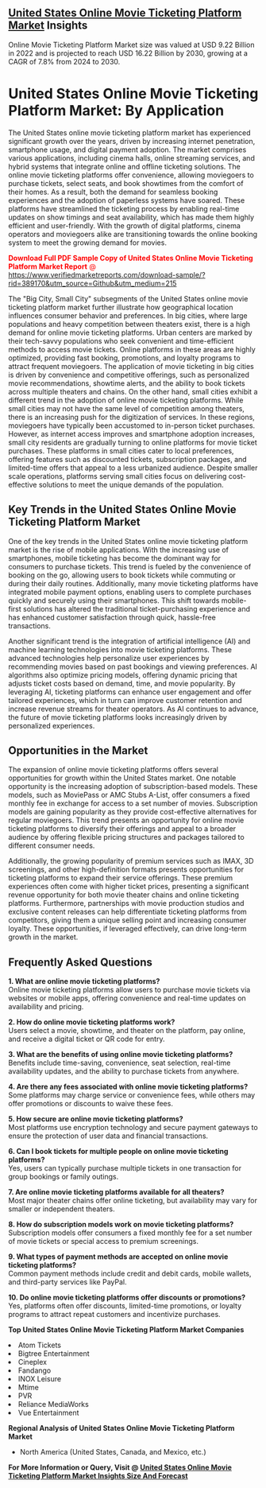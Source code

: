 <h2><a href="https://www.verifiedmarketreports.com/download-sample/?rid=389170&amp;utm_source=Github&amp;utm_medium=215" target="_blank">United States Online Movie Ticketing Platform Market</a> Insights</h2><p>Online Movie Ticketing Platform Market size was valued at USD 9.22 Billion in 2022 and is projected to reach USD 16.22 Billion by 2030, growing at a CAGR of 7.8% from 2024 to 2030.</p><p> <h1>United States Online Movie Ticketing Platform Market: By Application</h1> <p>The United States online movie ticketing platform market has experienced significant growth over the years, driven by increasing internet penetration, smartphone usage, and digital payment adoption. The market comprises various applications, including cinema halls, online streaming services, and hybrid systems that integrate online and offline ticketing solutions. The online movie ticketing platforms offer convenience, allowing moviegoers to purchase tickets, select seats, and book showtimes from the comfort of their homes. As a result, both the demand for seamless booking experiences and the adoption of paperless systems have soared. These platforms have streamlined the ticketing process by enabling real-time updates on show timings and seat availability, which has made them highly efficient and user-friendly. With the growth of digital platforms, cinema operators and moviegoers alike are transitioning towards the online booking system to meet the growing demand for movies. <p><span class=""><span style="color: #ff0000;"><strong>Download Full PDF Sample Copy of United States Online Movie Ticketing Platform Market Report</strong> @ </span><a href="https://www.verifiedmarketreports.com/download-sample/?rid=389170&amp;utm_source=Github&amp;utm_medium=215" target="_blank">https://www.verifiedmarketreports.com/download-sample/?rid=389170&amp;utm_source=Github&amp;utm_medium=215</a></span></p></p> <p>The "Big City, Small City" subsegments of the United States online movie ticketing platform market further illustrate how geographical location influences consumer behavior and preferences. In big cities, where large populations and heavy competition between theaters exist, there is a high demand for online movie ticketing platforms. Urban centers are marked by their tech-savvy populations who seek convenient and time-efficient methods to access movie tickets. Online platforms in these areas are highly optimized, providing fast booking, promotions, and loyalty programs to attract frequent moviegoers. The application of movie ticketing in big cities is driven by convenience and competitive offerings, such as personalized movie recommendations, showtime alerts, and the ability to book tickets across multiple theaters and chains. On the other hand, small cities exhibit a different trend in the adoption of online movie ticketing platforms. While small cities may not have the same level of competition among theaters, there is an increasing push for the digitization of services. In these regions, moviegoers have typically been accustomed to in-person ticket purchases. However, as internet access improves and smartphone adoption increases, small city residents are gradually turning to online platforms for movie ticket purchases. These platforms in small cities cater to local preferences, offering features such as discounted tickets, subscription packages, and limited-time offers that appeal to a less urbanized audience. Despite smaller scale operations, platforms serving small cities focus on delivering cost-effective solutions to meet the unique demands of the population.</p> <h2>Key Trends in the United States Online Movie Ticketing Platform Market</h2> <p>One of the key trends in the United States online movie ticketing platform market is the rise of mobile applications. With the increasing use of smartphones, mobile ticketing has become the dominant way for consumers to purchase tickets. This trend is fueled by the convenience of booking on the go, allowing users to book tickets while commuting or during their daily routines. Additionally, many movie ticketing platforms have integrated mobile payment options, enabling users to complete purchases quickly and securely using their smartphones. This shift towards mobile-first solutions has altered the traditional ticket-purchasing experience and has enhanced customer satisfaction through quick, hassle-free transactions.</p> <p>Another significant trend is the integration of artificial intelligence (AI) and machine learning technologies into movie ticketing platforms. These advanced technologies help personalize user experiences by recommending movies based on past bookings and viewing preferences. AI algorithms also optimize pricing models, offering dynamic pricing that adjusts ticket costs based on demand, time, and movie popularity. By leveraging AI, ticketing platforms can enhance user engagement and offer tailored experiences, which in turn can improve customer retention and increase revenue streams for theater operators. As AI continues to advance, the future of movie ticketing platforms looks increasingly driven by personalized experiences.</p> <h2>Opportunities in the Market</h2> <p>The expansion of online movie ticketing platforms offers several opportunities for growth within the United States market. One notable opportunity is the increasing adoption of subscription-based models. These models, such as MoviePass or AMC Stubs A-List, offer consumers a fixed monthly fee in exchange for access to a set number of movies. Subscription models are gaining popularity as they provide cost-effective alternatives for regular moviegoers. This trend presents an opportunity for online movie ticketing platforms to diversify their offerings and appeal to a broader audience by offering flexible pricing structures and packages tailored to different consumer needs.</p> <p>Additionally, the growing popularity of premium services such as IMAX, 3D screenings, and other high-definition formats presents opportunities for ticketing platforms to expand their service offerings. These premium experiences often come with higher ticket prices, presenting a significant revenue opportunity for both movie theater chains and online ticketing platforms. Furthermore, partnerships with movie production studios and exclusive content releases can help differentiate ticketing platforms from competitors, giving them a unique selling point and increasing consumer loyalty. These opportunities, if leveraged effectively, can drive long-term growth in the market.</p> <h2>Frequently Asked Questions</h2> <p><strong>1. What are online movie ticketing platforms?</strong><br>Online movie ticketing platforms allow users to purchase movie tickets via websites or mobile apps, offering convenience and real-time updates on availability and pricing.</p> <p><strong>2. How do online movie ticketing platforms work?</strong><br>Users select a movie, showtime, and theater on the platform, pay online, and receive a digital ticket or QR code for entry.</p> <p><strong>3. What are the benefits of using online movie ticketing platforms?</strong><br>Benefits include time-saving, convenience, seat selection, real-time availability updates, and the ability to purchase tickets from anywhere.</p> <p><strong>4. Are there any fees associated with online movie ticketing platforms?</strong><br>Some platforms may charge service or convenience fees, while others may offer promotions or discounts to waive these fees.</p> <p><strong>5. How secure are online movie ticketing platforms?</strong><br>Most platforms use encryption technology and secure payment gateways to ensure the protection of user data and financial transactions.</p> <p><strong>6. Can I book tickets for multiple people on online movie ticketing platforms?</strong><br>Yes, users can typically purchase multiple tickets in one transaction for group bookings or family outings.</p> <p><strong>7. Are online movie ticketing platforms available for all theaters?</strong><br>Most major theater chains offer online ticketing, but availability may vary for smaller or independent theaters.</p> <p><strong>8. How do subscription models work on movie ticketing platforms?</strong><br>Subscription models offer consumers a fixed monthly fee for a set number of movie tickets or special access to premium screenings.</p> <p><strong>9. What types of payment methods are accepted on online movie ticketing platforms?</strong><br>Common payment methods include credit and debit cards, mobile wallets, and third-party services like PayPal.</p> <p><strong>10. Do online movie ticketing platforms offer discounts or promotions?</strong><br>Yes, platforms often offer discounts, limited-time promotions, or loyalty programs to attract repeat customers and incentivize purchases.</p> </p><p><strong>Top United States Online Movie Ticketing Platform Market Companies</strong></p><div data-test-id=""><p><li>Atom Tickets</li><li> Bigtree Entertainment</li><li> Cineplex</li><li> Fandango</li><li> INOX Leisure</li><li> Mtime</li><li> PVR</li><li> Reliance MediaWorks</li><li> Vue Entertainment</li></p><div><strong>Regional Analysis of&nbsp;United States Online Movie Ticketing Platform Market</strong></div><ul><li dir="ltr"><p dir="ltr">North America&nbsp;(United States, Canada, and Mexico, etc.)</p></li></ul><p><strong>For More Information or Query, Visit @&nbsp;</strong><strong><a href="https://www.verifiedmarketreports.com/product/online-movie-ticketing-platform-market/?utm_source=Github&amp;utm_medium=215" target="_blank">United States Online Movie Ticketing Platform Market Insights Size And Forecast</a></strong></p></div>
